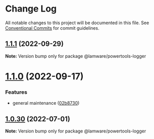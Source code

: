 # Change Log

All notable changes to this project will be documented in this file.
See [Conventional Commits](https://conventionalcommits.org) for commit guidelines.

## [1.1.1](https://github.com/oyed/lamware/compare/@lamware/powertools-logger@1.1.0...@lamware/powertools-logger@1.1.1) (2022-09-29)

**Note:** Version bump only for package @lamware/powertools-logger





# [1.1.0](https://github.com/oyed/lamware/compare/@lamware/powertools-logger@1.0.30...@lamware/powertools-logger@1.1.0) (2022-09-17)


### Features

* general maintenance ([02b8730](https://github.com/oyed/lamware/commit/02b8730fc776181b6be8c8950e17a186380d975e))





## [1.0.30](https://github.com/oyed/lamware/compare/@lamware/powertools-logger@1.0.29...@lamware/powertools-logger@1.0.30) (2022-07-01)

**Note:** Version bump only for package @lamware/powertools-logger
